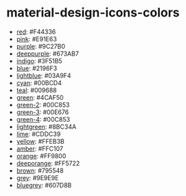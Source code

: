 # material-design-icons-colors
* [red](https://github.com/GreenRaccoon23/material-design-icons-colors/blob/master/red%2F44336/ic_android_48px.svg): #F44336   
* [pink](https://github.com/GreenRaccoon23/material-design-icons-colors/blob/master/pink%2E91E63/ic_android_48px.svg): #E91E63   
* [purple](https://github.com/GreenRaccoon23/material-design-icons-colors/blob/master/purple%29C27B0/ic_android_48px.svg): #9C27B0   
* [deeppurple](https://github.com/GreenRaccoon23/material-design-icons-colors/blob/master/deeppurple%2673AB7/ic_android_48px.svg): #673AB7   
* [indigo](https://github.com/GreenRaccoon23/material-design-icons-colors/blob/master/indigo%23F51B5/ic_android_48px.svg): #3F51B5   
* [blue](https://github.com/GreenRaccoon23/material-design-icons-colors/blob/master/blue%22196F3/ic_android_48px.svg): #2196F3   
* [lightblue](https://github.com/GreenRaccoon23/material-design-icons-colors/blob/master/lightblue%203A9F4/ic_android_48px.svg): #03A9F4   
* [cyan](https://github.com/GreenRaccoon23/material-design-icons-colors/blob/master/cyan%200BCD4/ic_android_48px.svg): #00BCD4   
* [teal](https://github.com/GreenRaccoon23/material-design-icons-colors/blob/master/teal%2009688/ic_android_48px.svg): #009688   
* [green](https://github.com/GreenRaccoon23/material-design-icons-colors/blob/master/green%24CAF50/ic_android_48px.svg): #4CAF50   
* [green-2](https://github.com/GreenRaccoon23/material-design-icons-colors/blob/master/green-2%200C853/ic_android_48px.svg): #00C853   
* [green-3](https://github.com/GreenRaccoon23/material-design-icons-colors/blob/master/green-3%200E676/ic_android_48px.svg): #00E676   
* [green-4](https://github.com/GreenRaccoon23/material-design-icons-colors/blob/master/green-4%200C853/ic_android_48px.svg): #00C853   
* [lightgreen](https://github.com/GreenRaccoon23/material-design-icons-colors/blob/master/lightgreen%28BC34A/ic_android_48px.svg): #8BC34A   
* [lime](https://github.com/GreenRaccoon23/material-design-icons-colors/blob/master/lime%2CDDC39/ic_android_48px.svg): #CDDC39   
* [yellow](https://github.com/GreenRaccoon23/material-design-icons-colors/blob/master/yellow%2FFEB3B/ic_android_48px.svg): #FFEB3B   
* [amber](https://github.com/GreenRaccoon23/material-design-icons-colors/blob/master/amber%2FFC107/ic_android_48px.svg): #FFC107   
* [orange](https://github.com/GreenRaccoon23/material-design-icons-colors/blob/master/orange%2FF9800/ic_android_48px.svg): #FF9800   
* [deeporange](https://github.com/GreenRaccoon23/material-design-icons-colors/blob/master/deeporange%2FF5722/ic_android_48px.svg): #FF5722   
* [brown](https://github.com/GreenRaccoon23/material-design-icons-colors/blob/master/brown%2795548/ic_android_48px.svg): #795548   
* [grey](https://github.com/GreenRaccoon23/material-design-icons-colors/blob/master/grey%29E9E9E/ic_android_48px.svg): #9E9E9E   
* [bluegrey](https://github.com/GreenRaccoon23/material-design-icons-colors/blob/master/bluegrey%2607D8B/ic_android_48px.svg): #607D8B 
